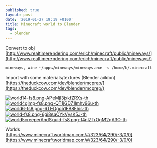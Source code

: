 ```yaml
---
published: true
layout: post
date: '2019-01-27 19:19 +0100'
title: Minecraft world to Blender
tags:
  - blender
---
```

Convert to obj  
[http://www.realtimerendering.com/erich/minecraft/public/mineways/](http://www.realtimerendering.com/erich/minecraft/public/mineways/)

    mineways, wine ~/apps/mineways/mineways.exe -s /home/b/.minecraft

Import with some materials/textures (Blender addon)  
[https://theduckcow.com/dev/blender/mcprep/](https://theduckcow.com/dev/blender/mcprep/)

[![world14-fs8.png-APeMjI3jxkfZRXs-th](https://images.weserv.nl/?url=https://i.imgur.com/Ah6VvOZ.png)](https://images.weserv.nl/?url=https://i.imgur.com/Ah6VvOZ.png)
[![world4gimp-fs8.png-QT1jGD71lmhv96u-th](https://images.weserv.nl/?url=https://i.imgur.com/Y6jQ3rd.png)](https://images.weserv.nl/?url=https://i.imgur.com/Y6jQ3rd.png)
[![world6-fs8.png-6TFDgo51FB8Fhis-th](https://images.weserv.nl/?url=https://i.imgur.com/QskH69Q.png)](https://images.weserv.nl/?url=https://i.imgur.com/QskH69Q.png)
[![world-fs8.png-6gi8saCYkVysK5J-th](https://images.weserv.nl/?url=https://i.imgur.com/lSV4mqd.png)](https://images.weserv.nl/?url=https://i.imgur.com/lSV4mqd.png)
[![world5creeperAndSquid-fs8.png-f4nIZTrOgM2qA3O-th](https://images.weserv.nl/?url=https://i.imgur.com/UEf3NoI.png)](https://images.weserv.nl/?url=https://i.imgur.com/UEf3NoI.png)

Worlds  
[https://www.minecraftworldmap.com/#/323/64/290/-3/0/0](https://www.minecraftworldmap.com/#/323/64/290/-3/0/0)
